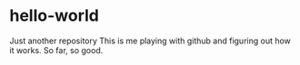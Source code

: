 # hello-world
Just another repository
This is me playing with github and 
figuring out how it works.
So far, so good.
